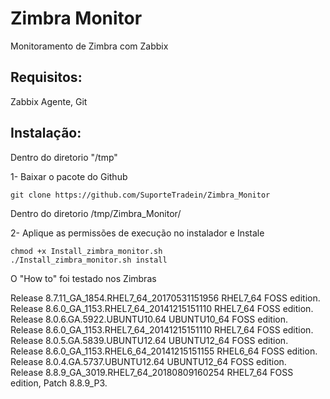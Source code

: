 <h1>Zimbra Monitor</h1>

Monitoramento de Zimbra com Zabbix

<h2>Requisitos:</h2>
	
Zabbix Agente, Git

<h2>Instalação:</h2>

Dentro do diretorio "/tmp"

1- Baixar o pacote do Github

	git clone https://github.com/SuporteTradein/Zimbra_Monitor

Dentro do diretorio /tmp/Zimbra_Monitor/

2- Aplique as permissões de execução no instalador e Instale
	
	chmod +x Install_zimbra_monitor.sh
	./Install_zimbra_monitor.sh install

O "How to" foi testado nos Zimbras

Release 8.7.11_GA_1854.RHEL7_64_20170531151956 RHEL7_64 FOSS edition.</br>
Release 8.6.0_GA_1153.RHEL7_64_20141215151110 RHEL7_64 FOSS edition.</br>
Release 8.0.6.GA.5922.UBUNTU10.64 UBUNTU10_64 FOSS edition.</br>
Release 8.6.0_GA_1153.RHEL7_64_20141215151110 RHEL7_64 FOSS edition.</br>
Release 8.0.5.GA.5839.UBUNTU12.64 UBUNTU12_64 FOSS edition.</br>
Release 8.6.0_GA_1153.RHEL6_64_20141215151155 RHEL6_64 FOSS edition.</br>
Release 8.0.4.GA.5737.UBUNTU12.64 UBUNTU12_64 FOSS edition.</br>
Release 8.8.9_GA_3019.RHEL7_64_20180809160254 RHEL7_64 FOSS edition, Patch 8.8.9_P3.</br>
